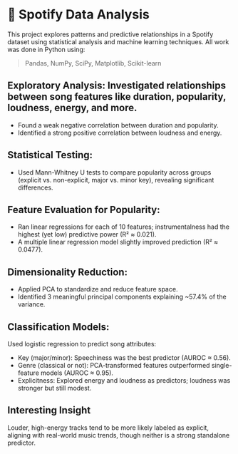 # 🎵 Spotify Data Analysis
This project explores patterns and predictive relationships in a Spotify dataset using statistical analysis and machine learning techniques. All work was done in Python using:
> Pandas, NumPy, SciPy, Matplotlib, Scikit-learn

## Exploratory Analysis: Investigated relationships between song features like duration, popularity, loudness, energy, and more.
* Found a weak negative correlation between duration and popularity.
* Identified a strong positive correlation between loudness and energy.

## Statistical Testing:
* Used Mann-Whitney U tests to compare popularity across groups (explicit vs. non-explicit, major vs. minor key), revealing significant differences.

## Feature Evaluation for Popularity:
* Ran linear regressions for each of 10 features; instrumentalness had the highest (yet low) predictive power (R² ≈ 0.021).
* A multiple linear regression model slightly improved prediction (R² ≈ 0.0477).

## Dimensionality Reduction:
* Applied PCA to standardize and reduce feature space.
* Identified 3 meaningful principal components explaining ~57.4% of the variance.

## Classification Models:
Used logistic regression to predict song attributes:
* Key (major/minor): Speechiness was the best predictor (AUROC ≈ 0.56).
* Genre (classical or not): PCA-transformed features outperformed single-feature models (AUROC ≈ 0.95).
* Explicitness: Explored energy and loudness as predictors; loudness was stronger but still modest.

## Interesting Insight
Louder, high-energy tracks tend to be more likely labeled as explicit, aligning with real-world music trends, though neither is a strong standalone predictor.
